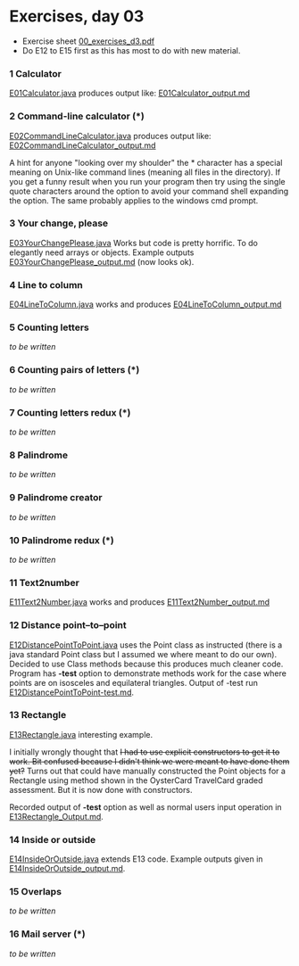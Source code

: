 Exercises, day 03
=================
* Exercise sheet [00_exercises_d3.pdf](00_exercises_d3.pdf) 
* Do E12 to E15 first as this has most to do with new material.


### 1 Calculator
[E01Calculator.java](E01Calculator.java) produces output like:
[E01Calculator_output.md](E01Calculator_output.md)

### 2 Command-line calculator (*)
[E02CommandLineCalculator.java](E02CommandLineCalculator.java) 
produces output like: 
[E02CommandLineCalculator_output.md](E02CommandLineCalculator_output.md)

A hint for anyone "looking over my shoulder" the * character has a special meaning
on Unix-like command lines (meaning all files in the directory). If you get
a funny result when you run your program then try using the single quote characters
around the option to avoid your command shell expanding the option. The same probably
applies to the windows cmd prompt. 

### 3 Your change, please
[E03YourChangePlease.java](E03YourChangePlease.java)  Works
but code is pretty horrific. To do elegantly need arrays
or objects. Example outputs 
[E03YourChangePlease_output.md](E03YourChangePlease_output.md)
(now looks ok).


### 4 Line to column
[E04LineToColumn.java](E04LineToColumn.java) works and produces
[E04LineToColumn_output.md](E04LineToColumn_output.md)

### 5 Counting letters
*to be written*

### 6 Counting pairs of letters (*)
*to be written*

### 7 Counting letters redux (*)
*to be written*

### 8 Palindrome
*to be written*

### 9 Palindrome creator
*to be written*

### 10 Palindrome redux (*)
*to be written*

### 11 Text2number
[E11Text2Number.java](E11Text2Number.java) works and produces
[E11Text2Number_output.md](E11Text2Number_output.md)

### 12 Distance point–to–point
[E12DistancePointToPoint.java](E12DistancePointToPoint.java) 
uses the Point class as instructed (there is a java standard
Point class but I assumed we where meant to do our own). 
Decided to use Class methods because this produces much 
cleaner code. Program has **-test** option to demonstrate 
methods work for the case where points are on isosceles and
equilateral triangles. Output of -test run 
[E12DistancePointToPoint-test.md](E12DistancePointToPoint-test.md).

### 13 Rectangle
[E13Rectangle.java](E13Rectangle.java) interesting example.

I initially wrongly thought that ~~I had
to use explicit constructors to get it to work. Bit confused because
I didn't think we were meant to have done them yet?~~ 
Turns out that could have manually constructed the Point objects for
a Rectangle using
method shown in the OysterCard TravelCard graded assessment. But it
is now done with constructors.

Recorded
output of **-test** option as well as normal users input operation in
[E13Rectangle_Output.md](E13Rectangle_output.md).

### 14 Inside or outside
[E14InsideOrOutside.java](E14InsideOrOutside.java) extends E13 code.
Example outputs given in [E14InsideOrOutside_output.md](E14InsideOrOutside_output.md).  

### 15 Overlaps
*to be written*

### 16 Mail server (*)
*to be written*




